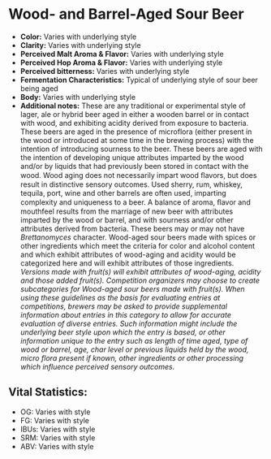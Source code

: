 # Wood- and Barrel-Aged Sour Beer

- **Color:** Varies with underlying style
- **Clarity:** Varies with underlying style
- **Perceived Malt Aroma & Flavor:** Varies with underlying style
- **Perceived Hop Aroma & Flavor:** Varies with underlying style
- **Perceived bitterness:** Varies with underlying style
- **Fermentation Characteristics:** Typical of underlying style of sour beer being aged
- **Body:** Varies with underlying style
- **Additional notes:** These are any traditional or experimental style of lager, ale or hybrid beer aged in either a wooden barrel or in contact with wood, and exhibiting acidity derived from exposure to bacteria. These beers are aged in the presence of microflora (either present in the wood or introduced at some time in the brewing process) with the intention of introducing sourness to the beer. These beers are aged with the intention of developing unique attributes imparted by the wood and/or by liquids that had previously been stored in contact with the wood. Wood aging does not necessarily impart wood ﬂavors, but does result in distinctive sensory outcomes. Used sherry, rum, whiskey, tequila, port, wine and other barrels are often used, imparting complexity and uniqueness to a beer. A balance of aroma, ﬂavor and mouthfeel results from the marriage of new beer with attributes imparted by the wood or barrel, and with sourness and/or other attributes derived from bacteria. These beers may or may not have _Brettanomyces_ character. Wood-aged sour beers made with spices or other ingredients which meet the criteria for color and alcohol content and which exhibit attributes of wood-aging and acidity would be categorized here and will exhibit attributes of those ingredients. _Versions made with fruit(s) will exhibit attributes of wood-aging, acidity and those added fruit(s). Competition organizers may choose to create subcategories for Wood-aged sour beers made with fruit(s). When using these guidelines as the basis for evaluating entries at competitions, brewers may be asked to provide supplemental information about entries in this category to allow for accurate evaluation of diverse entries. Such information might include the underlying beer style upon which the entry is based, or other information unique to the entry such as length of time aged, type of wood or barrel, age, char level or previous liquids held by the wood, micro flora present if known, other ingredients or other processing which influence perceived sensory outcomes._


## Vital Statistics:

- OG: Varies with style 
- FG: Varies with style 
- IBUs: Varies with style 
- SRM: Varies with style 
- ABV: Varies with style 
